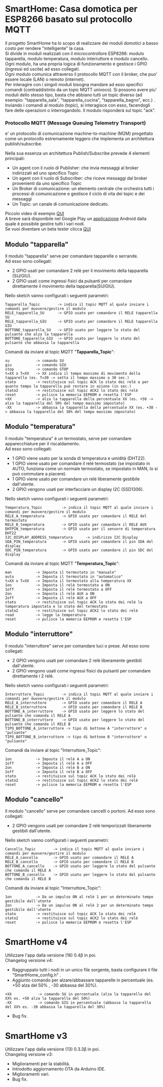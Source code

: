 # SmartHome: Casa domotica per ESP8266 basato sul protocollo MQTT

Il progetto SmartHome ha lo scopo di realizzare dei moduli domotici a basso costo per rendere "intelligente" la casa.  
Si divide in moduli realizzati con il microcontrollore ESP8266: modulo tapparella, modulo temperatura, modulo interruttore e modulo cancello.  
Ogni modulo, ha una propria logica di funzionamento e gestisce i GPIO (ingressi ed uscite) ad esso collegati.  
Ogni modulo comunica attraverso il protocollo MQTT con il broker, che puo' essere locale (LAN) o remoto (internet).  
Per interagire con i singoli moduli bisogna mandare ad esso specifici comandi (contraddistinto da un topic MQTT univoco). Si possono avere piu' moduli dello stesso tipo, basta che abbiano tutti un topic diverso (ad esempio: "tapparella_sala", "tapparella_cucina", "tapparella_bagno", ecc.) .  
Inviando i comandi al modulo (topic), si interagisce con esso, facendogli fare delle operazioni o interrogandolo. Il modulo risponderà sul topic "ack".  
### Protocollo MQTT (Message Queuing Telemetry Transport) 
e' un protocollo di comunicazione machine-to-machine (M2M) progettato come un protocollo estremamente leggero che implementa un architettura publish/subscribe.

Nella sua essenza un architettura Publish/Subscribe prevede 4 elementi principali:
* Un agent con il ruolo di Publisher: che invia messaggi al broker indirizzati ad uno specifico Topic
* Un agent con il ruolo di Subscriber: che riceve messaggi dal broker provenienti da uno specifico Topic
* Un Broker di comunicazione: un elemento centrale che orchestra tutti i processi di comunicazione e gestisce il ciclo di vita dei topic e dei messaggi
* Un Topic: un canale di comunicazione dedicato. 


Piccolo video di esempio [QUI](https://www.youtube.com/watch?v=D-fIuXN_vOU)  
A breve sarà disponibile nel Google Play un [applicazione](https://play.google.com/store/apps/details?id=roncoa.SmartHome) Android dalla quale è possibile gestire tutti i vari nodi.  
Se vuoi diventare un beta tester clicca [QUI](https://play.google.com/apps/testing/roncoa.SmartHome)  

## Modulo "tapparella"
Il modulo "tapparella" serve per comandare tapparelle o serrande.  
Ad esso sono collegati:
* 2 GPIO usati per comandare 2 relè per il movimento della tapparella (SU/GIU).  
* 2 GPIO usati come ingressi fisici da pulsanti per comandare direttamente il movimento della tapparella(SU/GIU).  

Nello sketch vanno configurati i seguenti parametri:
```
Tapparella_Topic        -> indica il topic MQTT al quale inviare i comandi per muovere/gestire il modulo  
RELE_tapparella_SU      -> GPIO usato per comandare il RELE tapparella SU
RELE_tapparella_GIU     -> GPIO usato per comandare il RELE tapparella GIU
BOTTONE_tapparella_SU   -> GPIO usato per leggere lo stato del pulsante che alza la tapparella
BOTTONE_tapparella_GIU  -> GPIO usato per leggere lo stato del pulsante che abbassa la tapparella
```
Comandi da inviare al topic MQTT "**Tapparella_Topic**":
```
su            -> comando SU  
giu           -> comando GIU  
stop          -> comando STOP  
t=XX o T=XX   -> XX indica il tempo massimo di movimento della tapparella (es. T=30 -> setta il tempo massimo a 30 sec.)  
stato         -> restituisce sul topic ACK lo stato dei relè e per quanto tempo la tapparella può restare in azione (in sec.)  
stato2        -> restituisce sul topic ACK2 lo stato dei relè  
reset         -> pulisce la memoria EEPROM e resetta l'ESP
+XX           -> alza la tapparella della percentuale XX (es. +50 -> alza la tapparella del 50% del tempo massimo impostato)
-XX           -> abbassa la tapparella della percentuale XX (es. +30 -> abbassa la tapparella del 30% del tempo massimo impostato)
```

## Modulo "temperatura"
Il modulo "temperatura" è un termostato, serve per comandare apparecchiature per il riscaldamento.  
Ad esso sono collegati:
* 1 GPIO viene usato per la sonda di temperatura e umidità (DHT22).  
* 1 GPIO viene usato per comandare il relè termostato (se impostato in AUTO, funziona come un normale termostato, se impostato in MAN, lo si può commutare a piacere).  
* 1 GPIO viene usato per comandare un relè liberamente gestibile dall'utente.  
* 2 GPIO vengono usati per interfacciare un display I2C (SSD1306).  

Nello sketch vanno configurati i seguenti parametri:
```
Temperatura_Topic         -> indica il topic MQTT al quale inviare i comandi per muovere/gestire il modulo  
RELE_A_temperatura        -> GPIO usato per comandare il RELE del termostato
RELE_B_temperatura        -> GPIO usato per comandare il RELE AUX
DHTPIN_temperatura        -> GPIO usato per il sensore di temperatura DHT22
I2C_DISPLAY_ADDRESS_temperatura      -> indirizzo I2C Display
SDA_PIN_temperatura       -> GPIO usato per comandare il pin SDA del display
SDC_PIN_temperatura       -> GPIO usato per comandare il pin SDC del display
```
Comandi da inviare al topic MQTT "**Temperatura_Topic**":
```
man           -> Imposta il termostato in "manuale"
auto          -> Imposta il termostato in "automatico"
t=XX o T=XX   -> Imposta il termostato alla temperatura XX
1on           -> Imposta il relè termostato a ON
1off          -> Imposta il relè termostato a OFF
2on           -> Imposta il relè AUX a ON
2off          -> Imposta il relè AUX a OFF
stato         -> restituisce sul topic ACK lo stato dei relè la temperatura impostata e lo stato del termostato
stato2        -> restituisce sul topic ACK2 lo stato dei relè
read          -> legge la temperatura
reset         -> pulisce la memoria EEPROM e resetta l'ESP
```

## Modulo "interruttore"
Il modulo "interruttore" serve per comandare luci o prese. 
Ad esso sono collegati:
* 2 GPIO vengono usati per comandare 2 relè liberamente gestibili dall'utente.  
* 2 GPIO vengono usati come ingressi fisici da pulsanti per comandare direttamente i 2 relè.

Nello sketch vanno configurati i seguenti parametri:
```
Interruttore_Topic        -> indica il topic MQTT al quale inviare i comandi per muovere/gestire il modulo  
RELE_A_interruttore       -> GPIO usato per comandare il RELE A
RELE_B_interruttore       -> GPIO usato per comandare il RELE B
BOTTONE_A_interruttore    -> GPIO usato per leggere lo stato del pulsante che comanda il RELE A
BOTTONE_B_interruttore    -> GPIO usato per leggere lo stato del pulsante che comanda il RELE B
TIPO_BOTTONE_A_interruttore -> tipo di bottone A "interruttore" o "pulsante"
TIPO_BOTTONE_B_interruttore -> tipo di bottone B "interruttore" o "pulsante"
```
Comandi da inviare al topic "Interruttore_Topic":
```
1on           -> Imposta il relè A a ON  
1off          -> Imposta il relè A a OFF  
2on           -> Imposta il relè B a ON  
2off          -> Imposta il relè B a OFF  
stato         -> restituisce sul topic ACK lo stato dei relè  
stato2        -> restituisce sul topic ACK2 lo stato dei relè  
reset         -> pulisce la memoria EEPROM e resetta l'ESP  
```

## Modulo "cancello"
Il modulo "cancello" serve per comandare cancelli o portoni. 
Ad esso sono collegati:
* 2 GPIO vengono usati per comandare 2 relè temporizzati liberamente gestibili dall'utente.  

Nello sketch vanno configurati i seguenti parametri:
```
Cancello_Topic        -> indica il topic MQTT al quale inviare i comandi per muovere/gestire il modulo
RELE_A_cancello       -> GPIO usato per comandare il RELE A
RELE_B_cancello       -> GPIO usato per comandare il RELE B
BOTTONE_A_cancello    -> GPIO usato per leggere lo stato del pulsante che comanda il RELE A
BOTTONE_B_cancello    -> GPIO usato per leggere lo stato del pulsante che comanda il RELE B
```
Comandi da inviare al topic "Interruttore_Topic":
```
1on           -> Da un impulso ON al relè 1 per un determinato tempo gestibile dall'utente
2on           -> Da un impulso ON al relè 2 per un determinato tempo gestibile dall'utente
stato         -> restituisce sul topic ACK lo stato dei relè  
stato2        -> restituisce sul topic ACK2 lo stato dei relè  
reset         -> pulisce la memoria EEPROM e resetta l'ESP  
```

# SmartHome v4  
Utilizzare l'app dalla versione (16) 0.4β in poi.  
Changelog versione v4:  
* Raggruppato tutti i nodi in un unico file sorgente, basta configurare il file "SmartHome_config.h" .
* Aggiunto comando per alzare/abbassare tapparelle in percentuale (es. +50 alza del 50% , -30 abbassa del 30%).
```
+XX            -> comando SU in percentuale (alza la tapparella del XX% es. +50 alza la tapparella del 50%)  
-XX            -> comando GIU in percentuale (abbassa la tapparella del XX% es. -30 abbassa la tapparella del 30%)  
```
* Bug fix.  
  
# SmartHome v3  
Utilizzare l'app dalla versione (13) 0.3.3β in poi.  
Changelog versione v3:  
* Miglioramenti per la stabilità.  
* Introdotto aggiornamento OTA da Arduino IDE.  
* Miglioramenti vari.  
* Bug fix.
    


